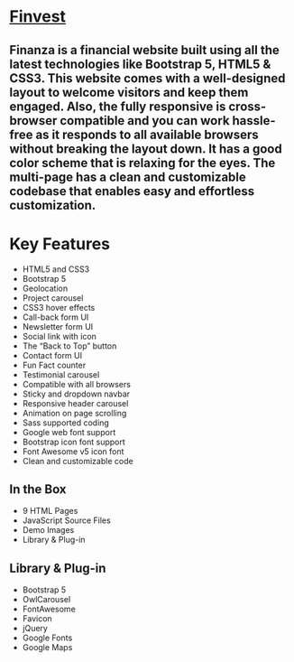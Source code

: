 # [Finvest]()
## Finanza is a financial website built using all the latest technologies like Bootstrap 5, HTML5 & CSS3. This website comes with a well-designed layout to welcome visitors and keep them engaged. Also,  the fully responsive  is cross-browser compatible and you can work hassle-free as it responds to all available browsers without breaking the layout down.  It has a good color scheme that is relaxing for the eyes. The multi-page has a clean and customizable codebase that enables easy and effortless customization.



# Key Features
- HTML5 and CSS3
- Bootstrap 5
- Geolocation
- Project carousel
- CSS3 hover effects
- Call-back form UI
- Newsletter form UI
- Social link with icon
- The “Back to Top” button
- Contact form UI
- Fun Fact counter
- Testimonial carousel
- Compatible with all browsers
- Sticky and dropdown navbar
- Responsive header carousel
- Animation on page scrolling
- Sass supported coding
- Google web font support
- Bootstrap icon font support
- Font Awesome v5 icon font
- Clean and customizable code

## In the Box
- 9 HTML Pages
- JavaScript Source Files
- Demo Images
- Library & Plug-in


## Library & Plug-in
- Bootstrap 5
- OwlCarousel
- FontAwesome
- Favicon
- jQuery
- Google Fonts
- Google Maps
